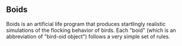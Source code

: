 ## Boids

Boids is an artificial life program that produces startlingly realistic simulations of the flocking behavior of birds. Each "boid" (which is an abbreviation of "bird-oid object") follows a very simple set of rules.
